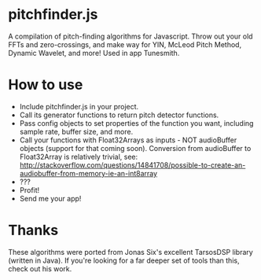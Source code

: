 pitchfinder.js
==============

A compilation of pitch-finding algorithms for Javascript.  Throw out your old FFTs and zero-crossings, and make way for YIN, McLeod Pitch Method, Dynamic Wavelet, and more!  Used in app Tunesmith.

How to use
==========

* Include pitchfinder.js in your project.
* Call its generator functions to return pitch detector functions.
* Pass config objects to set properties of the function you want, including sample rate, buffer size, and more.
* Call your functions with Float32Arrays as inputs - NOT audioBuffer objects (support for that coming soon).  Conversion from audioBuffer to Float32Array is relatively trivial, see: http://stackoverflow.com/questions/14841708/possible-to-create-an-audiobuffer-from-memory-ie-an-int8array
* ???
* Profit!
* Send me your app!

Thanks
=======
These algorithms were ported from Jonas Six's excellent TarsosDSP library (written in Java).  If you're looking for a far deeper set of tools than this, check out his work.
 

